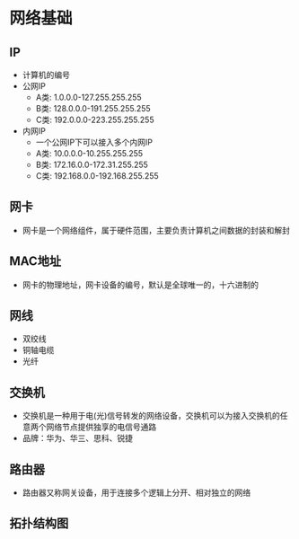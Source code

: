 # 网络基础

## IP
  - 计算机的编号
  - 公网IP
    - A类: 1.0.0.0-127.255.255.255
    - B类: 128.0.0.0-191.255.255.255
    - C类: 192.0.0.0-223.255.255.255
  - 内网IP
    - 一个公网IP下可以接入多个内网IP
    - A类: 10.0.0.0-10.255.255.255
    - B类: 172.16.0.0-172.31.255.255
    - C类: 192.168.0.0-192.168.255.255

## 网卡
  - 网卡是一个网络组件，属于硬件范围，主要负责计算机之间数据的封装和解封

## MAC地址
  - 网卡的物理地址，网卡设备的编号，默认是全球唯一的，十六进制的

## 网线
  - 双绞线
  - 铜轴电缆
  - 光纤

## 交换机
  - 交换机是一种用于电(光)信号转发的网络设备，交换机可以为接入交换机的任意两个网络节点提供独享的电信号通路
  - 品牌：华为、华三、思科、锐捷

## 路由器
  - 路由器又称网关设备，用于连接多个逻辑上分开、相对独立的网络

## 拓扑结构图

